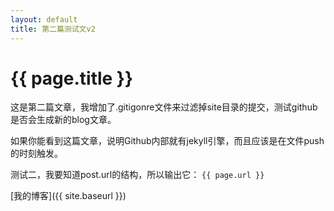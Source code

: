 ```yaml
---
layout: default
title: 第二篇测试文v2
---
```


{{ page.title }}
================

这是第二篇文章，我增加了.gitigonre文件来过滤掉site目录的提交，测试github是否会生成新的blog文章。

如果你能看到这篇文章，说明Github内部就有jekyll引擎，而且应该是在文件push的时刻触发。

测试二，我要知道post.url的结构，所以输出它： `{{ page.url }}`



[我的博客]({{ site.baseurl }})